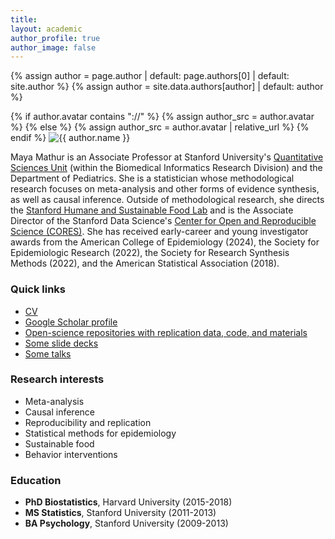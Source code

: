 ```yaml
---
title: 
layout: academic
author_profile: true
author_image: false
---
```


{% assign author = page.author | default: page.authors[0] | default: site.author %}
{% assign author = site.data.authors[author] | default: author %}
<div class="author__avatar__large">
  {% if author.avatar contains "://" %}
    {% assign author_src = author.avatar %}
  {% else %}
    {% assign author_src = author.avatar | relative_url %}
  {% endif %}
  <img src="{{ author_src }}" alt="{{ author.name }}" itemprop="image">
</div>

Maya Mathur is an Associate Professor at Stanford University's [Quantitative Sciences Unit](https://med.stanford.edu/qsu.html) (within the Biomedical Informatics Research Division) and the Department of Pediatrics. She is a statistician whose methodological research focuses on meta-analysis and other forms of evidence synthesis, as well as causal inference. Outside of methodological research, she directs the [Stanford Humane and Sustainable Food Lab](https://www.foodlabstanford.com/) and is the Associate Director of the Stanford Data Science's [Center for Open and Reproducible Science (CORES)](https://datascience.stanford.edu/cores). She has received early-career and young investigator awards from the American College of Epidemiology (2024), the Society for Epidemiologic Research (2022), the Society for Research Synthesis Methods (2022), and the American Statistical Association (2018).


### Quick links
- [CV](https://www.dropbox.com/scl/fi/4akg39cxorep5d005n1dr/Mathur-CV-for-website.pdf?rlkey=jw6yg4j0f5huht40q8r2jdevv&dl=0)
- [Google Scholar profile](https://scholar.google.com/citations?user=vmuNN1sAAAAJ&hl=en)
- [Open-science repositories with replication data, code, and materials](https://osf.io/e9tg8/)
- [Some slide decks](https://osf.io/x7zgu/)
- [Some talks](https://www.youtube.com/playlist?list=PL518lxDNEhwMxYdl2N8Ip_FMsqC_0TW8F) 

### Research interests
- Meta-analysis
- Causal inference
- Reproducibility and replication
- Statistical methods for epidemiology
- Sustainable food
- Behavior interventions

### Education
- **PhD Biostatistics**, Harvard University (2015-2018)
- **MS Statistics**, Stanford University (2011-2013)
- **BA Psychology**, Stanford University (2009-2013)